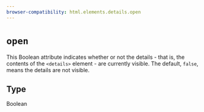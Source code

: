 ```yaml
---
browser-compatibility: html.elements.details.open
---
```


# `open`

This Boolean attribute indicates whether or not the details - that
is, the contents of the `<details>` element - are currently
visible. The default, `false`, means the details are not visible.

## Type

Boolean
